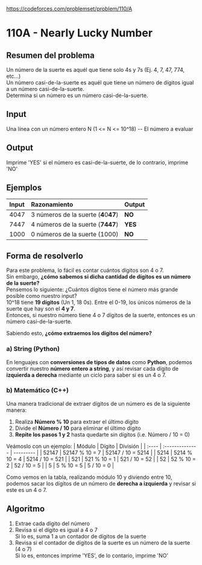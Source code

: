 https://codeforces.com/problemset/problem/110/A

# 110A - Nearly Lucky Number

## Resumen del problema
Un número de la suerte es aquél que tiene solo 4s y 7s (Ej. 4, 7, 47, 774, etc...) \
Un número casi-de-la-suerte es aquél que tiene un número de dígitos igual a un número casi-de-la-suerte. \
Determina si un número es un número casi-de-la-suerte.

## Input
Una línea con un número entero N (1 <= N <= 10^18) -- El número a evaluar

## Output
Imprime 'YES' si el número es casi-de-la-suerte, de lo contrario, imprime 'NO'

## Ejemplos
| Input | Razonamiento                          | Output    |
| :---- | :------------------                   | --------- |
| 4047 | 3 números de la suerte (**4**0**47**)  | **NO**    |
| 7447 | 4 números de la suerte (**7447**)      | **YES**   |
| 1000 | 0 números de la suerte (1000)          | **NO**    |

## Forma de resolverlo
Para este problema, lo fácil es contar cuántos dígitos son 4 o 7. \
Sin embargo, **¿cómo sabemos si dicha cantidad de dígitos es un número de la suerte?** \
Pensemos lo siguiente: ¿Cuántos dígitos tiene el número más grande posible como nuestro input? \
10^18 tiene **19 dígitos** (Un 1, 18 0s). Entre el 0-19, los únicos números de la suerte que hay son el **4 y 7**. \
Entonces, si nuestro número tiene 4 o 7 dígitos de la suerte, entonces es un número casi-de-la-suerte.

Sabiendo esto, **¿cómo extraemos los dígitos del número?**
### a) String (Python)
En lenguajes con **conversiones de tipos de datos** como **Python**, podemos convertir nuestro **número entero a string**, y así revisar cada dígito de **izquierda a derecha** mediante un ciclo para saber si es un 4 o 7.

### b) Matemático (C++)
Una manera tradicional de extraer dígitos de un número es de la siguiente manera:
1) Realiza **Número % 10** para extraer el último dígito
2) Divide el **Número / 10** para eliminar el último dígito
3) **Repite los pasos 1 y 2** hasta quedarte sin dígitos (i.e. Número / 10 = 0)

Veámoslo con un ejemplo:
| Módulo | Dígito          | División           |
| :----  | :-------------- | ---------          |
| 52147  | 52147 % 10 = 7  | 52147 / 10 = 5214  |
| 5214   | 5214 % 10 = 4   | 5214 / 10 = 521    |
| 521    | 521 % 10 = 1    | 521 / 10 = 52      |
| 52     | 52 % 10 = 2     | 52 / 10 = 5        |
| 5      | 5 % 10 = 5      | 5 / 10 = 0         |

Como vemos en la tabla, realizando módulo 10 y diviendo entre 10, podemos sacar los dígitos de un número de **derecha a izquierda** y revisar si este es un 4 o 7.

## Algoritmo
1) Extrae cada dígito del número
2) Revisa si el dígito es igual a 4 o 7 \
Si lo es, suma 1 a un contador de dígitos de la suerte
3) Revisa si el contador de dígitos de la suerte es un número de la suerte (4 o 7) \
Si lo es, entonces imprime 'YES', de lo contario, imprime 'NO'
